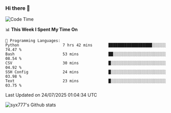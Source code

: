 ### Hi there 👋

<!--
**syx777/syx777** is a ✨ _special_ ✨ repository because its `README.md` (this file) appears on your GitHub profile.

Here are some ideas to get you started:

- 🔭 I’m currently working on ...
- 🌱 I’m currently learning ...
- 👯 I’m looking to collaborate on ...
- 🤔 I’m looking for help with ...
- 💬 Ask me about ...
- 📫 How to reach me: ...
- 😄 Pronouns: ...
- ⚡ Fun fact: ...
-->
<!--START_SECTION:waka-->
![Code Time](http://img.shields.io/badge/Code%20Time-372%20hrs%2048%20mins-blue)

📊 **This Week I Spent My Time On** 

```text
💬 Programming Languages: 
Python                   7 hrs 42 mins       ███████████████████░░░░░░   74.47 % 
Bash                     53 mins             ██░░░░░░░░░░░░░░░░░░░░░░░   08.54 % 
CSV                      30 mins             █░░░░░░░░░░░░░░░░░░░░░░░░   04.92 % 
SSH Config               24 mins             █░░░░░░░░░░░░░░░░░░░░░░░░   03.98 % 
Text                     23 mins             █░░░░░░░░░░░░░░░░░░░░░░░░   03.75 % 
```


 Last Updated on 24/07/2025 01:04:34 UTC
<!--END_SECTION:waka-->

![syx777's Github stats](https://github-readme-stats-syx777.vercel.app/api?username=syx777&show_icons=true&count_private=true)
